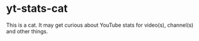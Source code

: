 yt-stats-cat
============

This is a cat. It may get curious about YouTube stats for video(s), channel(s) and other things.
